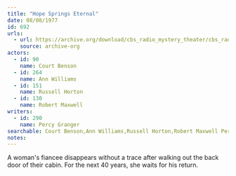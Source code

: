 ```yaml
---
title: "Hope Springs Eternal"
date: 08/08/1977
id: 692
urls: 
  - url: https://archive.org/download/cbs_radio_mystery_theater/cbs_radio_mystery_theater-0651-0700.zip/cbs_radio_mystery_theater-0651-0700%2Fcbsrmt_0692_hope_springs_eternal.mp3
    source: archive-org
actors:  
  - id: 90
    name: Court Benson  
  - id: 264
    name: Ann Williams  
  - id: 151
    name: Russell Horton  
  - id: 130
    name: Robert Maxwell
writers:  
  - id: 290
    name: Percy Granger
searchable: Court Benson,Ann Williams,Russell Horton,Robert Maxwell Percy Granger
notes:  
---
```

A woman's fiancee disappears without a trace after walking out the back door of their cabin. For the next 40 years, she waits for his return.